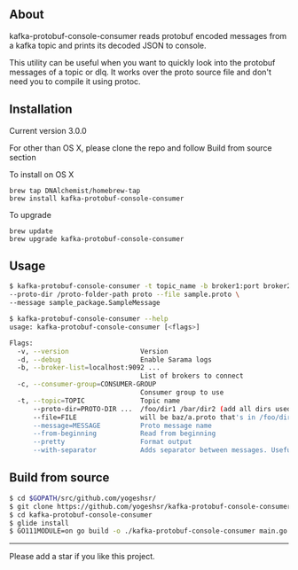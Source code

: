
## About
kafka-protobuf-console-consumer reads protobuf encoded messages from a kafka topic and prints its decoded JSON to console.

This utility can be useful when you want to quickly look into the protobuf messages of a topic or dlq. It works over the proto source file and don't need you to compile it using protoc.

## Installation
Current version 3.0.0

For other than OS X, please clone the repo and follow Build from source section

To install on OS X
```
brew tap DNAlchemist/homebrew-tap
brew install kafka-protobuf-console-consumer
```  
To upgrade
```
brew update
brew upgrade kafka-protobuf-console-consumer
```

## Usage
``` sh
$ kafka-protobuf-console-consumer -t topic_name -b broker1:port broker2:port \
--proto-dir /proto-folder-path proto --file sample.proto \
--message sample_package.SampleMessage

$ kafka-protobuf-console-consumer --help
usage: kafka-protobuf-console-consumer [<flags>]

Flags:
  -v, --version                  Version
  -d, --debug                    Enable Sarama logs
  -b, --broker-list=localhost:9092 ...
                                 List of brokers to connect
  -c, --consumer-group=CONSUMER-GROUP
                                 Consumer group to use
  -t, --topic=TOPIC              Topic name
      --proto-dir=PROTO-DIR ...  /foo/dir1 /bar/dir2 (add all dirs used by imports)
      --file=FILE                will be baz/a.proto that's in /foo/dir1/baz/a.proto
      --message=MESSAGE          Proto message name
      --from-beginning           Read from beginning
      --pretty                   Format output
      --with-separator           Adds separator between messages. Useful with --pretty
```

## Build from source
``` sh
$ cd $GOPATH/src/github.com/yogeshsr/
$ git clone https://github.com/yogeshsr/kafka-protobuf-console-consumer.git
$ cd kafka-protobuf-console-consumer
$ glide install
$ GO111MODULE=on go build -o ./kafka-protobuf-console-consumer main.go
```

---
Please add a star if you like this project.
